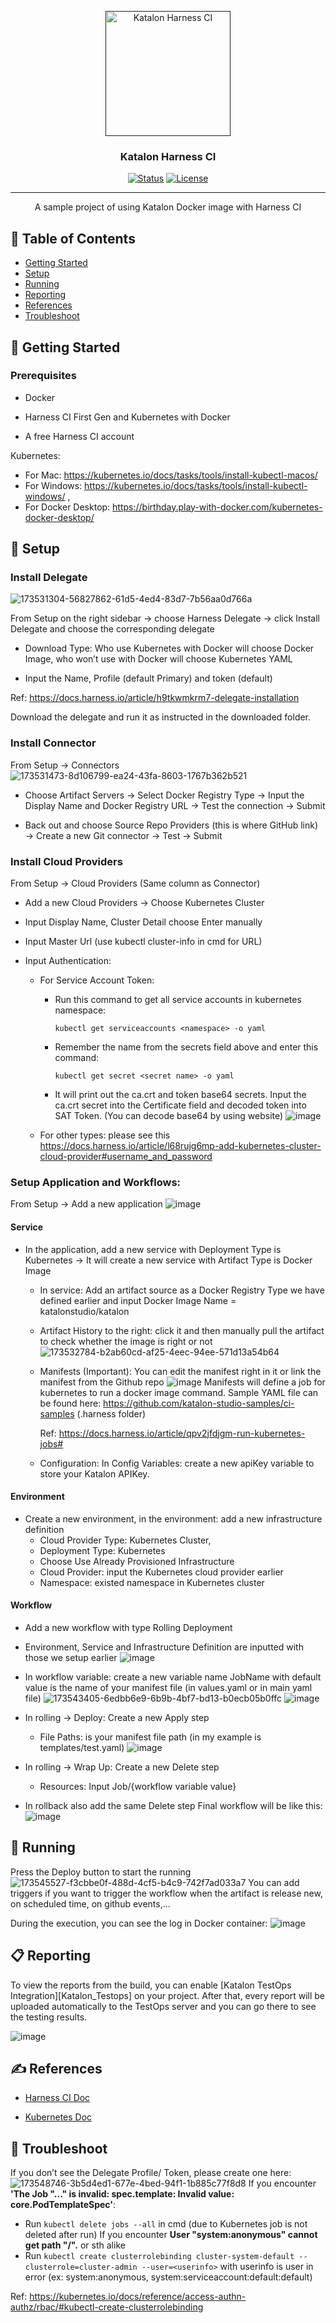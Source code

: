<p align="center">
  <a href="" rel="noopener">
 <img width=200px height=200px src="https://avatars.githubusercontent.com/u/28861843?s=200&v=4" alt="Katalon Harness CI"></a>
</p>

<h3 align="center">Katalon Harness CI</h3>

<div align="center">

[![Status](https://img.shields.io/badge/status-active-success.svg)]()
[![License](https://img.shields.io/badge/license-MIT-blue.svg)](/LICENSE)

</div>

---

<p align="center"> A sample project of using Katalon Docker image with Harness CI
    <br> 
</p>

## 📝 Table of Contents

- [Getting Started](#getting_started)
- [Setup](#setup)
- [Running](#running)
- [Reporting](#reporting)
- [References](#references)
- [Troubleshoot](#troubleshoot)

## 🏁 Getting Started <a name = "getting_started"></a>

### Prerequisites
- Docker

- Harness CI First Gen and Kubernetes with Docker

- A free Harness CI account

Kubernetes:
- For Mac: https://kubernetes.io/docs/tasks/tools/install-kubectl-macos/ 
- For Windows: https://kubernetes.io/docs/tasks/tools/install-kubectl-windows/ ,
- For Docker Desktop: https://birthday.play-with-docker.com/kubernetes-docker-desktop/

## 🔧 Setup <a name = "setup"></a>

### Install Delegate
![173531304-56827862-61d5-4ed4-83d7-7b56aa0d766a](https://user-images.githubusercontent.com/79688900/174525620-a356a57f-14bd-4ed0-901f-dbe9d16093fc.png)

From Setup on the right sidebar → choose Harness Delegate → click Install Delegate and choose the corresponding delegate

- Download Type: Who use Kubernetes with Docker will choose Docker Image, who won’t use with Docker will choose Kubernetes YAML

- Input the Name, Profile (default Primary) and token (default)

Ref: https://docs.harness.io/article/h9tkwmkrm7-delegate-installation 

Download the delegate and run it as instructed in the downloaded folder.

### Install Connector
From Setup → Connectors
![173531473-8d106799-ea24-43fa-8603-1767b362b521](https://user-images.githubusercontent.com/79688900/174525633-608b75b3-e725-4231-88dd-f7bfbb6e28a1.png)
- Choose Artifact Servers → Select Docker Registry Type → Input the Display Name and Docker Registry URL → Test the connection → Submit

- Back out and choose Source Repo Providers (this is where GitHub link) → Create a new Git connector → Test → Submit

### Install Cloud Providers
From Setup → Cloud Providers (Same column as Connector)

- Add a new Cloud Providers → Choose Kubernetes Cluster

- Input Display Name, Cluster Detail choose Enter manually

- Input Master Url (use kubectl cluster-info in cmd for URL)

- Input Authentication:

  - For Service Account Token: 

    - Run this command to get all service accounts in kubernetes namespace:

      `kubectl get serviceaccounts <namespace> -o yaml`

    - Remember the name from the secrets field above and enter this command:

      `kubectl get secret <secret name> -o yaml`

    - It will print out the ca.crt and token base64 secrets. Input the ca.crt secret into the Certificate field and decoded token into SAT Token. (You can decode base64 by using website)
    ![image](https://user-images.githubusercontent.com/79688900/173532451-b5a25f58-44be-4e54-97d4-f9fc1d6e76cb.png)

  - For other types: please see this https://docs.harness.io/article/l68rujg6mp-add-kubernetes-cluster-cloud-provider#username_and_password

### Setup Application and Workflows:
From Setup → Add a new application
![image](https://user-images.githubusercontent.com/79688900/173532640-449dd7ca-bca1-4e8d-9286-3cf967312251.png)
#### Service
- In the application, add a new service with Deployment Type is Kubernetes → It will create a new service with Artifact Type is Docker Image

  - In service: Add an artifact source as a Docker Registry Type we have defined earlier and input Docker Image Name = katalonstudio/katalon

  - Artifact History to the right: click it and then manually pull the artifact to check whether the image is right or not
  ![173532784-b2ab60cd-af25-4eec-94ee-571d13a54b64](https://user-images.githubusercontent.com/79688900/174525713-6a601754-ea9a-477a-ab71-acee6c6b2395.png)
  - Manifests (Important): You can edit the manifest right in it or link the manifest from the Github repo
  ![image](https://user-images.githubusercontent.com/79688900/173533128-ec8cd804-a2fd-46a9-8826-35b02710c19a.png)
    Manifests will define a job for kubernetes to run a docker image command. Sample YAML file can be found here: https://github.com/katalon-studio-samples/ci-samples (.harness folder)

    Ref: https://docs.harness.io/article/qpv2jfdjgm-run-kubernetes-jobs#
  - Configuration: In Config Variables: create a new apiKey variable to store your Katalon APIKey.
#### Environment
- Create a new environment, in the environment: add a new infrastructure definition
  - Cloud Provider Type: Kubernetes Cluster,
  - Deployment Type: Kubernetes
  - Choose Use Already Provisioned Infrastructure
  - Cloud Provider: input the Kubernetes cloud provider earlier
  - Namespace: existed namespace in Kubernetes cluster
#### Workflow
- Add a new workflow with type Rolling Deployment
- Environment, Service and Infrastructure Definition are inputted with those we setup earlier
![image](https://user-images.githubusercontent.com/79688900/173535769-76a2a2e5-fadd-4c83-87f4-7138276cc478.png)
- In workflow variable: create a new variable name JobName with default value is the name of your manifest file (in values.yaml or in main yaml file)
![173543405-6edbb6e9-6b9b-4bf7-bd13-b0ecb05b0ffc](https://user-images.githubusercontent.com/79688900/174525781-c2b071f6-4802-4575-9a41-65d5851d9c6b.png)
![image](https://user-images.githubusercontent.com/79688900/174270701-3c685dfe-d94a-4947-9b90-cd834f1f819b.png)

- In rolling -> Deploy: Create a new Apply step
  - File Paths: is your manifest file path (in my example is templates/test.yaml)
![image](https://user-images.githubusercontent.com/79688900/173543077-48dafd95-c9aa-4732-a340-6eb8779c8dbf.png)
- In rolling -> Wrap Up: Create a new Delete step
  - Resources: Input Job/{workflow variable value}
- In rollback also add the same Delete step
Final workflow will be like this: ![image](https://user-images.githubusercontent.com/79688900/173544931-69c3295a-b263-4651-87aa-c3bf84c8e10b.png)
## 🚀 Running <a name="running"></a>
Press the Deploy button to start the running
![173545527-f3cbbe0f-488d-4cf5-b4c9-742f7ad033a7](https://user-images.githubusercontent.com/79688900/174525816-ad6fa4d9-966f-4dff-957d-7e2cbdec62bb.png)
You can add triggers if you want to trigger the workflow when the artifact is release new, on scheduled time, on github events,...

During the execution, you can see the log in Docker container: 
![image](https://user-images.githubusercontent.com/79688900/173547210-dbbc3492-83cd-4f34-ba71-a9eabd9bd57b.png)

## 📋 Reporting <a name="reporting"></a>

To view the reports from the build, you can enable [Katalon TestOps Integration][Katalon_Testops] on your project. After that, every report will be uploaded automatically to the TestOps server and you can go there to see the testing results.

![image](https://user-images.githubusercontent.com/46991507/163969648-cd08e919-7e52-4015-a53c-79e945a08a96.png)

## ✍️ References <a name = "references"></a>

- [Harness CI Doc](https://docs.harness.io/)

- [Kubernetes Doc](https://kubernetes.io/docs/home/)

## 🔧  Troubleshoot <a name = "acknowledgement"></a>

If you don’t see the Delegate Profile/ Token, please create one here:
![173548746-3b5d4ed1-677e-4bed-94f1-1b885c77f8d8](https://user-images.githubusercontent.com/79688900/174525836-ed50cf62-d936-40e4-95dd-68010e8e65ab.png)
If you encounter **'The Job "..." is invalid: spec.template: Invalid value: core.PodTemplateSpec'**:
- Run `kubectl delete jobs --all` in cmd (due to Kubernetes job is not deleted after run)
If you encounter **User "system:anonymous" cannot get path "/".** or sth alike
- Run `kubectl create clusterrolebinding cluster-system-default --clusterrole=cluster-admin --user=<userinfo>` with userinfo is user in error (ex: system:anonymous, system:serviceaccount:default:default)

Ref: https://kubernetes.io/docs/reference/access-authn-authz/rbac/#kubectl-create-clusterrolebinding
